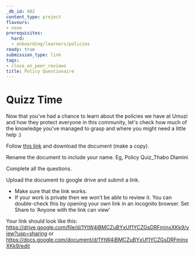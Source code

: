 ```yaml
---
_db_id: 882
content_type: project
flavours:
- none
prerequisites:
  hard:
  - onboarding/learners/policies
ready: true
submission_type: link
tags:
- close_on_peer_reviews
title: Policy Questionaire
---
```


# **Quizz Time**
Now that you've had a chance to learn about the policies we have at Umuzi and how they protect everyone in this community, let's check how much of the knowledge
you've managed to grasp and where you might need a little help :)

Follow [this link](https://docs.google.com/document/d/1GXRHu8656_PmQ7NX-qMgIFJgam77_OoeYtm4IngYFiU/edit) and download the document (make a copy). 

Rename the document to include your name. Eg, Policy Quiz_Thabo Dlamini

Complete all the questions.

Upload the document to google drive and submit a link. 

- Make sure that the link works. 
- If your work is private then we won’t be able to review it. You can double-check this by opening your own link in an incognito browser. Set Share to ‘Anyone with the link can view’

Your link should look like this: https://drive.google.com/file/d/1YtW4iBMCZuBYxUf1YCZGsDRFminxXKk9/view?usp=sharing or https://docs.google.com/document/d/1YtW4iBMCZuBYxUf1YCZGsDRFminxXKk9/edit